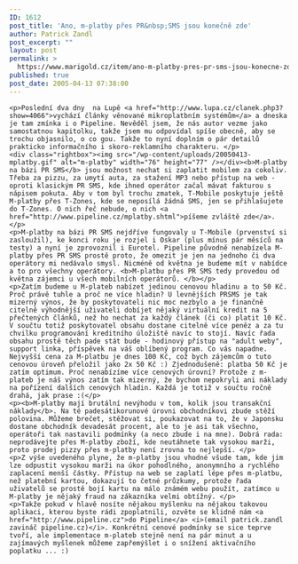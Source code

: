 ```yaml
---
ID: 1612
post_title: 'Ano, m-platby přes PR&nbsp;SMS jsou konečně zde'
author: Patrick Zandl
post_excerpt: ""
layout: post
permalink: >
  https://www.marigold.cz/item/ano-m-platby-pres-pr-sms-jsou-konecne-zde
published: true
post_date: 2005-04-13 07:38:00
---
```

	<p>Poslední dva dny  na Lupě <a href="http://www.lupa.cz/clanek.php3?show=4066">vychází články věnované mikroplatbním systémům</a> a dneska je tam zmínka i o Pipeline. Nevěděl jsem, že nás autor vezme jako samostatnou kapitolku, takže jsem mu odpovídal spíše obecně, aby se trochu objasnilo, o co gou. Takže to nyní doplním o pár detailů prakticko informačního i skoro-reklamního charakteru. </p>
	<div class="rightbox"><img src="/wp-content/uploads/20050413-mplatby.gif" alt="m-platby" width="76" height="77" /></div><b>M-platby na bázi PR SMS</b> jsou možnost nechat si zaplatit mobilem za cokoliv. Třeba za pizzu, za umytí auta, za stažení MP3 nebo přístup na web - oproti klasickým PR SMS, kde ihned operátor začal mávat fakturou s nápisem pokuta. Aby v tom byl trochu zmatek, T-Mobile poskytuje ještě M-platby přes T-Zones, kde se neposílá žádná SMS, jen se přihlašujete do T-Zones. O nich řeč nebude, o nich <a href="http://www.pipeline.cz/mplatby.shtml">píšeme zvláště zde</a>. </p>
	<p>M-platby na bázi PR SMS nejdříve fungovaly u T-Mobile (prvenství si zasloužil), ke konci roku je rozjel i Oskar (plus mínus pár měsíců na testy) a nyní je zprovoznil i Eurotel. Pipeline původně nenabízela M-platby přes PR SMS prostě proto, že omezit je jen na jednoho či dva operátory mi nedávalo smysl. Nicméně od května je budeme mít v nabídce a to pro všechny operátory. <b>M-platbu přes PR SMS tedy provedou od května zájemci u všech mobilních operátorů. </b></p>
	<p>Zatím budeme u M-plateb nabízet jedinou cenovou hladinu a to 50 Kč. Proč právě tuhle a proč ne více hladin? U levnějších PRSMS je tak mizerný výnos, že by poskytovateli nic moc nezbylo a je finančně citelně výhodnější uživateli dobíjet nějaký virtuální kredit na 5 přečtených článků, než ho nechat za každý článek (či co) platit 10 Kč. V součtu totiž poskytovatel obsahu dostane citelně více peněz a za tu chvilku programování kreditního úložiště navíc to stojí. Navíc řada obsahu prostě těch pade stát bude - hodinový přístup na "adult weby", support linka, příspěvek na váš oblíbený program. Co vás napadne. Nejvyšší cena za M-platbu je dnes 100 Kč, což bych zájemcům o tuto cenovou úroveň přeložil jako 2x 50 Kč :) Zjednodušeně: platba 50 Kč je zatím optimum. Proč nenabízíme více cenových úrovní? Protože z m-plateb je náš výnos zatím tak mizerný, že bychom nepokryli ani náklady na pořízení dalších cenových hladin. Každá je totiž v součtu ročně drahá, jak prase :(</p>
	<p><b>M-platby mají brutální nevýhodu v tom, kolik jsou transakční náklady</b>. Na té padesátikorunové úrovni obchodníkovi zbude stěží polovina. Můžeme brečet, stěžovat si, poukazovat na to, že v Japonsku dostane obchodník devadesát procent, ale to je asi tak všechno, operátoři tak nastavili podmínky (a neco zbude i na mne). Dobrá rada: neprodávejte přes M-platby zboží, kde neutáhnete tak vysokou marži, proto prodej pizzy přes m-platby není zrovna to nejlepší. </p>
	<p>Z výše uvedeného plyne, že m-platby jsou vhodné všude tam, kde jim lze odpustit vysokou marži na úkor pohodlného, anonymního a rychlého zaplacení menší částky. Přístup na web se zaplatí lépe přes m-platbu, než platební kartou, dokazují to četné průzkumy, protože řada uživatelů se prostě bojí kartu na málo známém webu použít, zatímco u M-platby je nějaký fraud na zákazníka velmi obtížný. </p>
	<p>Takže pokud v hlavě nosíte nějakou myšlenku na nějakou takovou aplikaci, kterou byste rádi zpoplatnili, ozvěte se klidně nám <a href="http://www.pipeline.cz">do Pipeline</a> <i>(email patrick.zandl zavináč pipeline.cz)</i>. Konkrétní cenové podmínky se sice teprve tvoří, ale implementace m-plateb stejně není na pár minut a u zajímavých myšlenek můžeme zapřemýšlet i o snížení aktivačního poplatku ... :)
</p>